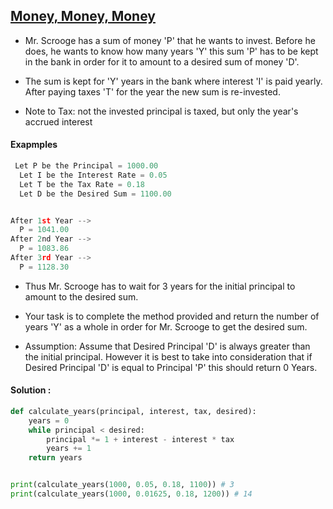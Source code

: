 ## [Money, Money, Money](https://www.codewars.com/kata/563f037412e5ada593000114)

- Mr. Scrooge has a sum of money 'P' that he wants to invest. Before he does, he wants to know how many years 'Y' this sum 'P' has to be kept in the bank in order for it to amount to a desired sum of money 'D'.

- The sum is kept for 'Y' years in the bank where interest 'I' is paid yearly. After paying taxes 'T' for the year the new sum is re-invested.

- Note to Tax: not the invested principal is taxed, but only the year's accrued interest

#### Exapmples

```js
 Let P be the Principal = 1000.00
  Let I be the Interest Rate = 0.05
  Let T be the Tax Rate = 0.18
  Let D be the Desired Sum = 1100.00


After 1st Year -->
  P = 1041.00
After 2nd Year -->
  P = 1083.86
After 3rd Year -->
  P = 1128.30
```

- Thus Mr. Scrooge has to wait for 3 years for the initial principal to amount to the desired sum.

- Your task is to complete the method provided and return the number of years 'Y' as a whole in order for Mr. Scrooge to get the desired sum.

- Assumption: Assume that Desired Principal 'D' is always greater than the initial principal. However it is best to take into consideration that if Desired Principal 'D' is equal to Principal 'P' this should return 0 Years.

#### Solution :

```python
def calculate_years(principal, interest, tax, desired):
    years = 0
    while principal < desired:
        principal *= 1 + interest - interest * tax
        years += 1
    return years


print(calculate_years(1000, 0.05, 0.18, 1100)) # 3
print(calculate_years(1000, 0.01625, 0.18, 1200)) # 14
```
